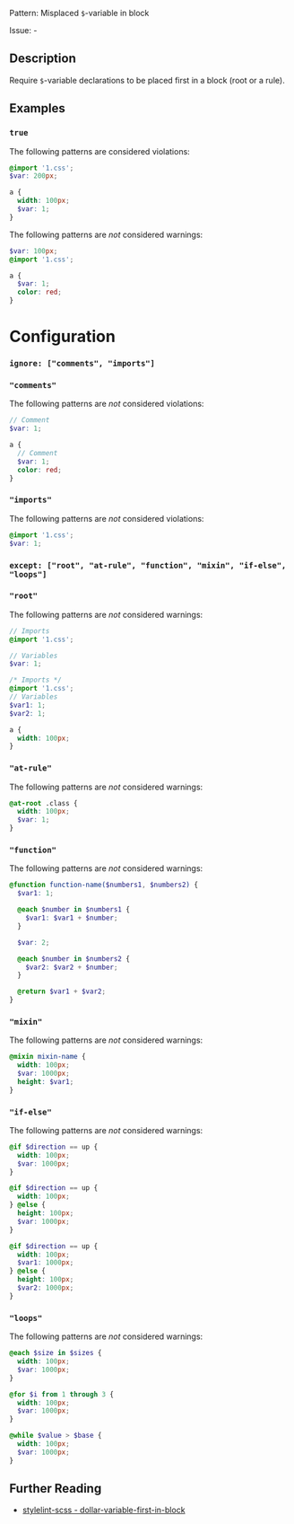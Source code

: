 Pattern: Misplaced `$`-variable in block

Issue: -

## Description

Require `$`-variable declarations to be placed first in a block (root or a rule).

## Examples

### `true`

The following patterns are considered violations:

```scss
@import '1.css';
$var: 200px;
```

```scss
a {
  width: 100px;
  $var: 1;
}
```

The following patterns are *not* considered warnings:

```scss
$var: 100px;
@import '1.css';
```

```scss
a {
  $var: 1;
  color: red;
}
```

# Configuration

### `ignore: ["comments", "imports"]`

### `"comments"`

The following patterns are *not* considered violations:

```scss
// Comment
$var: 1;
```

```scss
a {
  // Comment
  $var: 1;
  color: red;
}
```

### `"imports"`

The following patterns are *not* considered violations:

```scss
@import '1.css';
$var: 1;
```

### `except: ["root", "at-rule", "function", "mixin", "if-else", "loops"]`

### `"root"`

The following patterns are *not* considered warnings:

```scss
// Imports
@import '1.css';

// Variables
$var: 1;
```

```scss
/* Imports */
@import '1.css';
// Variables
$var1: 1;
$var2: 1;

a {
  width: 100px;
}
```

### `"at-rule"`

The following patterns are *not* considered warnings:

```scss
@at-root .class {
  width: 100px;
  $var: 1;
}
```

### `"function"`

The following patterns are *not* considered warnings:

```scss
@function function-name($numbers1, $numbers2) {
  $var1: 1;

  @each $number in $numbers1 {
    $var1: $var1 + $number;
  }

  $var: 2;

  @each $number in $numbers2 {
    $var2: $var2 + $number;
  }

  @return $var1 + $var2;
}
```

### `"mixin"`

The following patterns are *not* considered warnings:

```scss
@mixin mixin-name {
  width: 100px;
  $var: 1000px;
  height: $var1;
}
```

### `"if-else"`

The following patterns are *not* considered warnings:

```scss
@if $direction == up {
  width: 100px;
  $var: 1000px;
}
```

```scss
@if $direction == up {
  width: 100px;
} @else {
  height: 100px;
  $var: 1000px;
}
```

```scss
@if $direction == up {
  width: 100px;
  $var1: 1000px;
} @else {
  height: 100px;
  $var2: 1000px;
}
```

### `"loops"`

The following patterns are *not* considered warnings:

```scss
@each $size in $sizes {
  width: 100px;
  $var: 1000px;
}
```

```scss
@for $i from 1 through 3 {
  width: 100px;
  $var: 1000px;
}
```

```scss
@while $value > $base {
  width: 100px;
  $var: 1000px;
}
```

## Further Reading

* [stylelint-scss - dollar-variable-first-in-block](https://github.com/kristerkari/stylelint-scss/tree/master/src/rules/dollar-variable-first-in-block)
